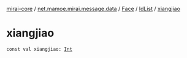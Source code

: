 [mirai-core](../../../index.md) / [net.mamoe.mirai.message.data](../../index.md) / [Face](../index.md) / [IdList](index.md) / [xiangjiao](./xiangjiao.md)

# xiangjiao

`const val xiangjiao: `[`Int`](https://kotlinlang.org/api/latest/jvm/stdlib/kotlin/-int/index.html)